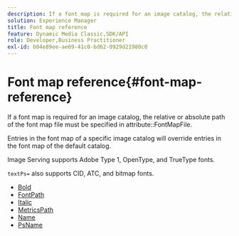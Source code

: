 ```yaml
---
description: If a font map is required for an image catalog, the relative or absolute path of the font map file must be specified in attribute FontMapFile.
solution: Experience Manager
title: Font map reference
feature: Dynamic Media Classic,SDK/API
role: Developer,Business Practitioner
exl-id: b04e89ee-ae69-41c0-bd62-0929d21980c0
---
```

# Font map reference{#font-map-reference}

If a font map is required for an image catalog, the relative or absolute path of the font map file must be specified in attribute::FontMapFile.

Entries in the font map of a specific image catalog will override entries in the font map of the default catalog.

Image Serving supports Adobe Type 1, OpenType, and TrueType fonts.

`textPs=` also supports CID, ATC, and bitmap fonts. 

* [Bold](r-bold-font.md)
* [FontPath](r-fontpath-font.md)
* [Italic](r-italic-font.md)
* [MetricsPath](r-metricspath-font.md)
* [Name](r-name-font.md)
* [PsName](r-psname-font.md)
